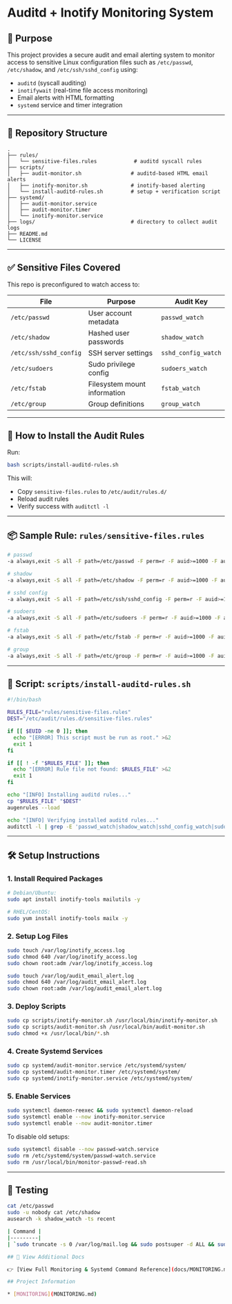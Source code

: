 # Auditd + Inotify Monitoring System

## 🎯 Purpose

This project provides a secure audit and email alerting system to monitor access to sensitive Linux configuration files such as `/etc/passwd`, `/etc/shadow`, and `/etc/ssh/sshd_config` using:

* `auditd` (syscall auditing)
* `inotifywait` (real-time file access monitoring)
* Email alerts with HTML formatting
* `systemd` service and timer integration

---

## 📁 Repository Structure

```
.
├── rules/
│   └── sensitive-files.rules            # auditd syscall rules
├── scripts/
│   ├── audit-monitor.sh                # auditd-based HTML email alerts
│   ├── inotify-monitor.sh              # inotify-based alerting
│   └── install-auditd-rules.sh         # setup + verification script
├── systemd/
│   ├── audit-monitor.service
│   ├── audit-monitor.timer
│   └── inotify-monitor.service
├── logs/                               # directory to collect audit logs
├── README.md
└── LICENSE
```

---

## ✅ Sensitive Files Covered

This repo is preconfigured to watch access to:

| File                   | Purpose                      | Audit Key           |
| ---------------------- | ---------------------------- | ------------------- |
| `/etc/passwd`          | User account metadata        | `passwd_watch`      |
| `/etc/shadow`          | Hashed user passwords        | `shadow_watch`      |
| `/etc/ssh/sshd_config` | SSH server settings          | `sshd_config_watch` |
| `/etc/sudoers`         | Sudo privilege config        | `sudoers_watch`     |
| `/etc/fstab`           | Filesystem mount information | `fstab_watch`       |
| `/etc/group`           | Group definitions            | `group_watch`       |

---

## 🧪 How to Install the Audit Rules

Run:

```bash
bash scripts/install-auditd-rules.sh
```

This will:

* Copy `sensitive-files.rules` to `/etc/audit/rules.d/`
* Reload audit rules
* Verify success with `auditctl -l`

---

## 📦 Sample Rule: `rules/sensitive-files.rules`

```bash
# passwd
-a always,exit -S all -F path=/etc/passwd -F perm=r -F auid>=1000 -F auid!=4294967295 -k passwd_watch

# shadow
-a always,exit -S all -F path=/etc/shadow -F perm=r -F auid>=1000 -F auid!=4294967295 -k shadow_watch

# sshd config
-a always,exit -S all -F path=/etc/ssh/sshd_config -F perm=r -F auid>=1000 -F auid!=4294967295 -k sshd_config_watch

# sudoers
-a always,exit -S all -F path=/etc/sudoers -F perm=r -F auid>=1000 -F auid!=4294967295 -k sudoers_watch

# fstab
-a always,exit -S all -F path=/etc/fstab -F perm=r -F auid>=1000 -F auid!=4294967295 -k fstab_watch

# group
-a always,exit -S all -F path=/etc/group -F perm=r -F auid>=1000 -F auid!=4294967295 -k group_watch
```

---

## 📜 Script: `scripts/install-auditd-rules.sh`

```bash
#!/bin/bash

RULES_FILE="rules/sensitive-files.rules"
DEST="/etc/audit/rules.d/sensitive-files.rules"

if [[ $EUID -ne 0 ]]; then
  echo "[ERROR] This script must be run as root." >&2
  exit 1
fi

if [[ ! -f "$RULES_FILE" ]]; then
  echo "[ERROR] Rule file not found: $RULES_FILE" >&2
  exit 1
fi

echo "[INFO] Installing auditd rules..."
cp "$RULES_FILE" "$DEST"
augenrules --load

echo "[INFO] Verifying installed auditd rules..."
auditctl -l | grep -E 'passwd_watch|shadow_watch|sshd_config_watch|sudoers_watch|fstab_watch|group_watch'
```

---

## 🛠️ Setup Instructions

### 1. Install Required Packages

```bash
# Debian/Ubuntu:
sudo apt install inotify-tools mailutils -y

# RHEL/CentOS:
sudo yum install inotify-tools mailx -y
```

### 2. Setup Log Files

```bash
sudo touch /var/log/inotify_access.log
sudo chmod 640 /var/log/inotify_access.log
sudo chown root:adm /var/log/inotify_access.log

sudo touch /var/log/audit_email_alert.log
sudo chmod 640 /var/log/audit_email_alert.log
sudo chown root:adm /var/log/audit_email_alert.log
```

### 3. Deploy Scripts

```bash
sudo cp scripts/inotify-monitor.sh /usr/local/bin/inotify-monitor.sh
sudo cp scripts/audit-monitor.sh /usr/local/bin/audit-monitor.sh
sudo chmod +x /usr/local/bin/*.sh
```

### 4. Create Systemd Services

```bash
sudo cp systemd/audit-monitor.service /etc/systemd/system/
sudo cp systemd/audit-monitor.timer /etc/systemd/system/
sudo cp systemd/inotify-monitor.service /etc/systemd/system/
```

### 5. Enable Services

```bash
sudo systemctl daemon-reexec && sudo systemctl daemon-reload
sudo systemctl enable --now inotify-monitor.service
sudo systemctl enable --now audit-monitor.timer
```

To disable old setups:

```bash
sudo systemctl disable --now passwd-watch.service
sudo rm /etc/systemd/system/passwd-watch.service
sudo rm /usr/local/bin/monitor-passwd-read.sh
```

---

## 🧪 Testing

```bash
cat /etc/passwd
sudo -u nobody cat /etc/shadow
ausearch -k shadow_watch -ts recent

| Command |
|---------|
| `sudo truncate -s 0 /var/log/mail.log && sudo postsuper -d ALL && sudo tail -f /var/log/mail.log` |

## 📘 View Additional Docs

👉 [View Full Monitoring & Systemd Command Reference](docs/MONITORING.md)

## Project Information

* [MONITORING](MONITORING.md)
